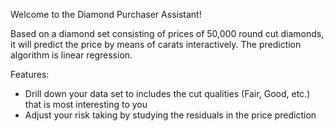 Welcome to the Diamond Purchaser Assistant!

Based on a diamond set consisting of prices of 50,000 round cut diamonds, it will predict the price by means of carats interactively. The prediction algorithm is linear regression.

Features:

- Drill down your data set to includes the cut qualities (Fair, Good, etc.) that is most interesting to you
- Adjust your risk taking by studying the residuals in the price prediction

